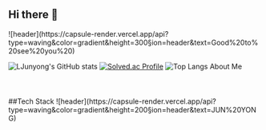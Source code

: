 ## Hi there 👋
<div>
  <!--Header-->
  ![header](https://capsule-render.vercel.app/api?type=waving&color=gradient&height=300&section=header&text=Good%20to%20see%20you%20)
</div>

<!--Body-->
![LJunyong's GitHub stats](https://github-readme-stats.vercel.app/api?username=LJunyong&show_icons=true&theme=radical)
[![Solved.ac Profile](http://mazassumnida.wtf/api/generate_badge?boj=mastermath)](https://solved.ac/mastermath)
![Top Langs](https://github-readme-stats.vercel.app/api/top-langs/?username=LJunyong&layout=compact)
About Me
  ####
  #### 
  ####
  <br>
  <br>
##Tech Stack
![header](https://capsule-render.vercel.app/api?type=waving&color=gradient&height=200&section=header&text=JUN%20YONG)

